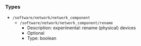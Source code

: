 
### Types

 - `/software/network/network_component`
    - `/software/network/network_component/rename`
        - Description: experimental: rename (physical) devices
        - Optional
        - Type: boolean
